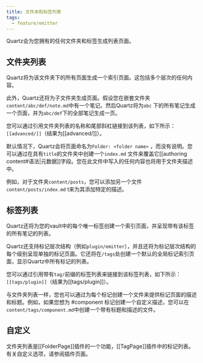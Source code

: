 ```yaml
---
title: 文件夹和标签列表
tags:
  - feature/emitter
---
```


Quartz会为您拥有的任何文件夹和标签生成列表页面。

## 文件夹列表

Quartz将为该文件夹下的所有页面生成一个索引页面。这包括多个层次的任何内容。

此外，Quartz还将为子文件夹生成页面。假设您在嵌套文件夹`content/abc/def/note.md`中有一个笔记。然后Quartz将为`abc` 下的所有笔记生成一个页面，并为`abc/def`下的全部笔记生成一页。

您可以通过引用文件夹列表的名称和尾部斜杠链接到该列表，如下所示：`[[advanced/]]`（结果为[[advanced/]]）。

默认情况下，Quartz会将页面命名为`Folder: <folder name>` ，而没有说明。您可以通过在具有`title`的文件夹中创建一个`index.md` 文件来覆盖它[[authoring content#语法|元数据]]字段。您在此文件中写入的任何内容也将用于文件夹描述中。

例如，对于文件夹`content/posts`，您可以添加另一个文件`content/posts/index.md` t来为其添加特定的描述。

## 标签列表

Quartz还将为您的vault中的每个唯一标签创建一个索引页面，并呈现带有该标签的所有笔记的列表。

Quartz还支持标记层次结构（例如`plugin/emitter`），并且还将为标记层次结构的每个级别呈现单独的标记页面。它还将在`/tags`处创建一个默认的全局标记索引页面，显示Quartz中所有标记的列表。

您可以通过引用带有`tag/`前缀的标签列表来链接到该标签列表，如下所示：`[[tags/plugin]]`（结果为[[tags/plugin]]）。

与文件夹列表一样，您也可以通过为每个标记创建一个文件来提供标记页面的描述和标题。例如，如果您想为 #component 标记创建一个自定义描述，您可以在`content/tags/component.md`中创建一个带有标题和描述的文件。

## 自定义

文件夹列表是[[FolderPage]]插件的一个功能，[[TagPage]]插件中的标记列表。有关自定义选项，请参阅插件页面。

